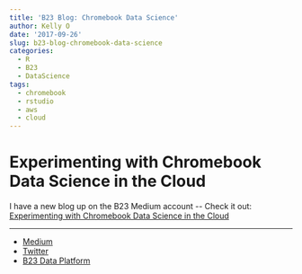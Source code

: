 ```yaml
---
title: 'B23 Blog: Chromebook Data Science'
author: Kelly O
date: '2017-09-26'
slug: b23-blog-chromebook-data-science
categories:
  - R
  - B23
  - DataScience
tags:
  - chromebook
  - rstudio
  - aws
  - cloud
---
```


# Experimenting with Chromebook Data Science in the Cloud

I have a new blog up on the B23 Medium account -- Check it out: [Experimenting with Chromebook Data Science in the Cloud](https://medium.com/@b23llc/experimenting-with-chromebook-data-science-in-the-cloud-2bd84a68b934)

----

- [Medium](https://medium.com/@b23llc)
- [Twitter](https://twitter.com/b23llc)
- [B23 Data Platform](https://platform.b23.io/)